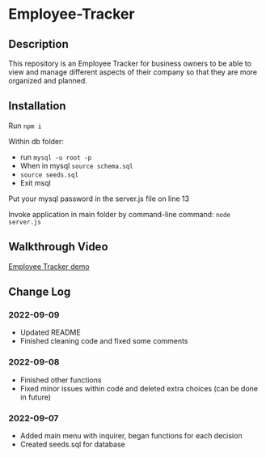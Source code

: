# Employee-Tracker

## Description

This repository is an Employee Tracker for business owners to be able to view and manage different aspects of their company so that they are more organized and planned.

## Installation

Run `npm i`

Within db folder:
* run `mysql -u root -p`
* When in mysql `source schema.sql`
* `source seeds.sql`
* Exit msql

Put your mysql password in the server.js file on line 13

Invoke application in main folder by command-line command: `node server.js`

## Walkthrough Video

[Employee Tracker demo](https://drive.google.com/file/d/1igjIYeimAgePkigIlayaWorXgqla2DXi/view)

## Change Log

### 2022-09-09

* Updated README
* Finished cleaning code and fixed some comments

### 2022-09-08

* Finished other functions
* Fixed minor issues within code and deleted extra choices (can be done in future)

### 2022-09-07

* Added main menu with inquirer, began functions for each decision
* Created seeds.sql for database